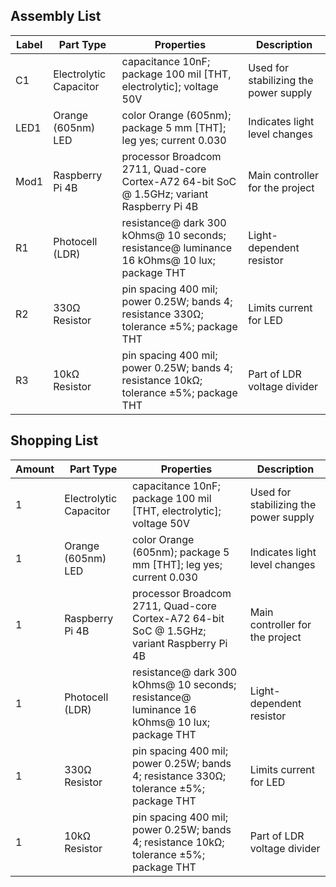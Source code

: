 ## Assembly List

| Label | Part Type               | Properties                                                                                      | Description                          |
|-------|--------------------------|-------------------------------------------------------------------------------------------------|--------------------------------------|
| C1    | Electrolytic Capacitor   | capacitance 10nF; package 100 mil [THT, electrolytic]; voltage 50V                              | Used for stabilizing the power supply|
| LED1  | Orange (605nm) LED       | color Orange (605nm); package 5 mm [THT]; leg yes; current 0.030                                | Indicates light level changes        |
| Mod1  | Raspberry Pi 4B          | processor Broadcom 2711, Quad-core Cortex-A72 64-bit SoC @ 1.5GHz; variant Raspberry Pi 4B      | Main controller for the project      |
| R1    | Photocell (LDR)          | resistance@ dark 300 kOhms@ 10 seconds; resistance@ luminance 16 kOhms@ 10 lux; package THT     | Light-dependent resistor             |
| R2    | 330Ω Resistor            | pin spacing 400 mil; power 0.25W; bands 4; resistance 330Ω; tolerance ±5%; package THT          | Limits current for LED               |
| R3    | 10kΩ Resistor            | pin spacing 400 mil; power 0.25W; bands 4; resistance 10kΩ; tolerance ±5%; package THT          | Part of LDR voltage divider          |

## Shopping List

| Amount | Part Type               | Properties                                                                                      | Description                          |
|--------|--------------------------|-------------------------------------------------------------------------------------------------|--------------------------------------|
| 1      | Electrolytic Capacitor   | capacitance 10nF; package 100 mil [THT, electrolytic]; voltage 50V                              | Used for stabilizing the power supply|
| 1      | Orange (605nm) LED       | color Orange (605nm); package 5 mm [THT]; leg yes; current 0.030                                | Indicates light level changes        |
| 1      | Raspberry Pi 4B          | processor Broadcom 2711, Quad-core Cortex-A72 64-bit SoC @ 1.5GHz; variant Raspberry Pi 4B      | Main controller for the project      |
| 1      | Photocell (LDR)          | resistance@ dark 300 kOhms@ 10 seconds; resistance@ luminance 16 kOhms@ 10 lux; package THT     | Light-dependent resistor             |
| 1      | 330Ω Resistor            | pin spacing 400 mil; power 0.25W; bands 4; resistance 330Ω; tolerance ±5%; package THT          | Limits current for LED               |
| 1      | 10kΩ Resistor            | pin spacing 400 mil; power 0.25W; bands 4; resistance 10kΩ; tolerance ±5%; package THT          | Part of LDR voltage divider          |
